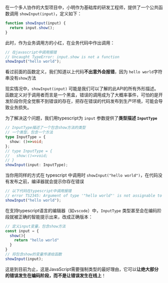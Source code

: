 在一个多人协作的大型项目中，小明作为基础库的研发工程师，提供了一个公共函数调用 `showInput(input)`，定义如下：

```javascript
function showInput(input) {
  return input.show();
}
```

此时，作为业务调用方的小红，在业务代码中作出调用：

```javascript
// 在javascript中调用报错
// Uncaught TypeError: input.show is not a function
showInput("hello world");
```

看过前面的函数定义，我们知道以上代码**不出意外会报错**，因为 `hello world`字符串没有`show`方法


现实情况中，`showInput(input)` 可能是我们可以了解的此API的所有外形描述。函数定义对于调用者而言是一个黑盒，错误的调用成为了大概率事件，可怕的是开发阶段你完全觉察不到错误的存在，把存在错误的代码发布到生产环境，可能会导致业务损失。

为了解决这个问题，我们用typescript为 `input` 参数提供了**类型描述 `InputType`**

```typescript
// InputType描述了一个包含show方法的类型
// 一个类型，包含一个方法
type InputType = {
  show: ()=>void;
};
// type InputType = {
//   show:()=>void;
// }
showInput(input: InputType);
```

当你用同样的方式在 typescript 中调用时 `showInput("hello world")`，在代码没有发布之前，编译器就会提示你存在错误

```typescript
// 以下代码在typescript中调用报错
// error TS2345: Argument of type '"hello world"' is not assignable to parameter of type 'InputType'.
showInput("hello world");
```

在支持typescript语言的编辑器（如`vscode`）中，`InputType` 类型甚至会在编码阶段就被正确的智能提示出来，改成正确版本：

```typescript
// 定义input变量，包含show方法
const input = {
  show(){
    return "hello world"
  }
}
// 将包含show的变量传递给函数
showInput(input);
```

这是到目前为止，这是JavaScript需要强制类型的最好理由，它可以**让绝大部分的错误发生在编码阶段，而不是让错误发生在线上**！

